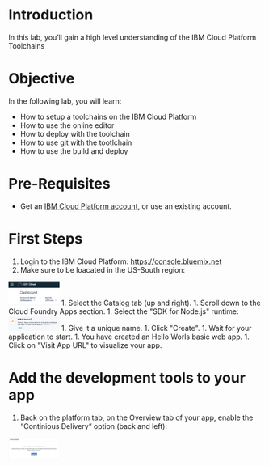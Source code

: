 
# Introduction

In this lab, you’ll gain a high level understanding of the IBM Cloud Platform Toolchains



# Objective

In the following lab, you will learn:

+ How to setup a toolchains on the IBM Cloud Platform
+ How to use the online editor
+ How to deploy with the toolchain
+ How to use git with the tootlchain
+ How to use the build and deploy


# Pre-Requisites

+ Get an [IBM Cloud Platform account](https://console.bluemix.net/registration/), or use an existing account.


# First Steps

1. Login to the IBM Cloud Platform: https://console.bluemix.net
1. Make sure to be loacated in the US-South region:
<img src="./images/regionUS.png" width="20%"/>
1. Select the Catalog tab (up and right).
1. Scroll down to the Cloud Foundry Apps section.
1. Select the "SDK for Node.js" runtime:
<img src="./images/SDKNodejs.png" width="20%"/>
1. Give it a unique name.
1. Click "Create".
1. Wait for your application to start.
1. You have created an Hello Worls basic web app.
1. Click on "Visit App URL" to visualize your app.

# Add the development tools to your app
1. Back on the platform tab, on the Overview tab of your app, enable the “Continious Delivery“ option (back and left):
<img src="./images/continuous.png" width="20%"/>


